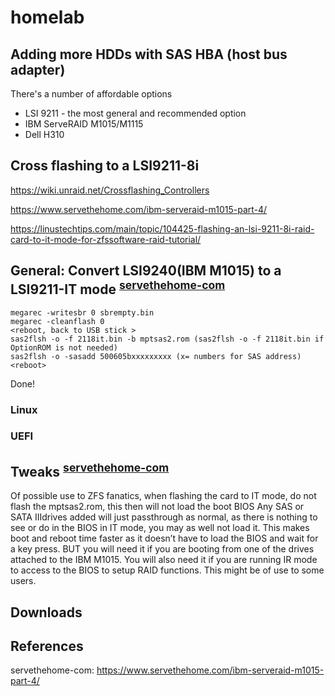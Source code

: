# homelab

## Adding more HDDs with SAS HBA (host bus adapter)

There's a number of affordable options
- LSI 9211 - the most general and recommended option
- IBM ServeRAID M1015/M1115
- Dell H310

## Cross flashing to a LSI9211-8i

https://wiki.unraid.net/Crossflashing_Controllers

https://www.servethehome.com/ibm-serveraid-m1015-part-4/

https://linustechtips.com/main/topic/104425-flashing-an-lsi-9211-8i-raid-card-to-it-mode-for-zfssoftware-raid-tutorial/

## General: Convert LSI9240(IBM M1015) to a LSI9211-IT mode <sup>[servethehome-com](#servethehome-com-ibm-serveraid-m1015)</sup>

```
megarec -writesbr 0 sbrempty.bin
megarec -cleanflash 0
<reboot, back to USB stick >
sas2flsh -o -f 2118it.bin -b mptsas2.rom (sas2flsh -o -f 2118it.bin if OptionROM is not needed)
sas2flsh -o -sasadd 500605bxxxxxxxxx (x= numbers for SAS address)
<reboot>
```
Done!

### Linux

### UEFI

## Tweaks <sup>[servethehome-com](#servethehome-com-ibm-serveraid-m1015)</sup>
Of possible use to ZFS fanatics, when flashing the card to IT mode, do not flash the mptsas2.rom, this then will not load the boot BIOS
Any SAS or SATA IIIdrives added will just passthrough as normal, as there is nothing to see or do in the BIOS in IT mode, you may as well not load it. This makes boot and reboot time faster as it doesn’t have to load the BIOS and wait for a key press. BUT you will need it if you are booting from one of the drives attached to the IBM M1015. You will also need it if you are running IR mode to access to the BIOS to setup RAID functions. This might be of use to some users.

## Downloads

## References

<a name="servethehome-com-ibm-serveraid-m1015">servethehome-com</a>: https://www.servethehome.com/ibm-serveraid-m1015-part-4/


